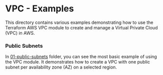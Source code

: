# VPC - Examples

This directory contains various examples demonstrating how to use the Terraform AWS VPC module to create and manage a Virtual Private Cloud (VPC) in AWS.

### Public Subnets

In [01-public-subnets](./01-public-subnets/) folder, you can see the most basic example of using the VPC module. It demonstrates how to create a VPC with one public subnet per availability zone (AZ) on a selected region.
